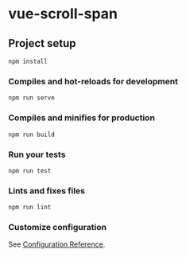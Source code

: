 # vue-scroll-span

## Project setup

```Shell
npm install
```

### Compiles and hot-reloads for development

```Shell
npm run serve
```

### Compiles and minifies for production

```Shell
npm run build
```

### Run your tests

```Shell
npm run test
```

### Lints and fixes files

```Shell
npm run lint
```

### Customize configuration

See [Configuration Reference](https://cli.vuejs.org/config/).
